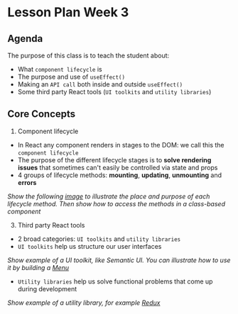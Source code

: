 # Lesson Plan Week 3

## Agenda

The purpose of this class is to teach the student about:

- What `component lifecycle` is
- The purpose and use of `useEffect()`
- Making an `API call` both inside and outside `useEffect()`
- Some third party React tools (`UI toolkits` and `utility libraries`)

## Core Concepts

1. Component lifecycle

- In React any component renders in stages to the DOM: we call this the `component lifecycle`
- The purpose of the different lifecycle stages is to **solve rendering issues** that sometimes can't easily be controlled via state and props
- 4 groups of lifecycle methods: **mounting**, **updating**, **unmounting** and **errors**

_Show the following [image](https://cdn-images-1.medium.com/max/2000/1*cEWErpe-oY-_S1dOaT1NtA.jpeg) to illustrate the place and purpose of each lifecycle method. Then show how to access the methods in a class-based component_

3. Third party React tools

- 2 broad categories: `UI toolkits` and `utility libraries`
- `UI toolkits` help us structure our user interfaces

_Show example of a UI toolkit, like Semantic UI. You can illustrate how to use it by building a [Menu](https://react.semantic-ui.com/collections/menu/)_

- `Utility libraries` help us solve functional problems that come up during development

_Show example of a utility library, for example [Redux](https://redux.js.org/)_
